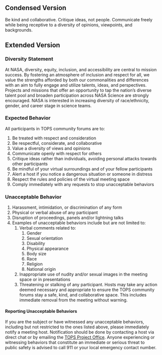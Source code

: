 ## Condensed Version

Be kind and collaborative. Critique ideas, not people. Communicate freely while being receptive to a diversity of opinions, viewpoints, and backgrounds.

## Extended Version

### Diversity Statement

At NASA, diversity, equity, inclusion, and accessibility are central to mission success. By fostering an atmosphere of inclusion and respect for all, we value the strengths afforded by both our commonalities and differences with an aim to fully engage and utilize talents, ideas, and perspectives. Projects and missions that offer an opportunity to tap the nation’s diverse talent pool and broaden participation across NASA Science are strongly encouraged. NASA is interested in increasing diversity of race/ethnicity, gender, and career stage in science teams.

### Expected Behavior

All participants in TOPS community forums are to:
1. Be treated with respect and consideration
2. Be respectful, considerate, and collaborative
3. Value a diversity of views and opinions
4. Communicate openly with respect for others
5. Critique ideas rather than individuals, avoiding personal attacks towards other participants
6. Be mindful of your virtual surroundings and of your fellow participants
7. Alert a host if you notice a dangerous situation or someone in distress
8. Respect the rules and policies of the virtual meeting space
9. Comply immediately with any requests to stop unacceptable behaviors

### Unacceptable Behavior

1. Harassment, intimidation, or discrimination of any form
2. Physical or verbal abuse of any participant
3. Disruption of proceedings, panels and/or lightning talks
4. Examples of unacceptable behaviors include but are not limited to:
    1.  Verbal comments related to:
        1.  Gender
        2.  Sexual orientation
        3.  Disability
        4.  Physical appearance
        5.  Body size
        6.  Race
        7.  Religion
        8.  National origin
    2.  Inappropriate use of nudity and/or sexual images in the meeting space or in presentations
    3.  Threatening or stalking of any participant.
Hosts may take any action deemed necessary and appropriate to ensure the TOPS community forums stay a safe, kind, and collaborative space. 
This includes immediate removal from the meeting 
without warning.

#### Reporting Unacceptable Behaviors
If you are the subject or have witnessed any unacceptable behaviors, including but not restricted to the ones listed above, please 
immediately notify a meeting host. Notification should be done by contacting a host via direct chat or by emailing the [TOPS Project Office](mailto:hq-openscience@mail.nasa.gov). Anyone experiencing or witnessing behaviors that constitute an immediate or serious threat to public safety is advised
to call 911 or your local emergency contact number.
